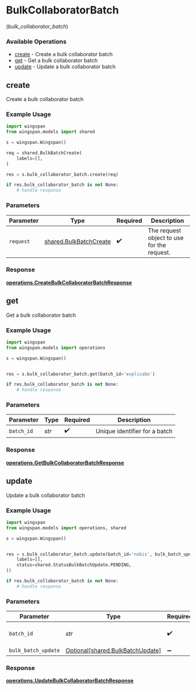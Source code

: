 # BulkCollaboratorBatch
(*bulk_collaborator_batch*)

### Available Operations

* [create](#create) - Create a bulk collaborator batch
* [get](#get) - Get a bulk collaborator batch
* [update](#update) - Update a bulk collaborator batch

## create

Create a bulk collaborator batch

### Example Usage

```python
import wingspan
from wingspan.models import shared

s = wingspan.Wingspan()

req = shared.BulkBatchCreate(
    labels=[],
)

res = s.bulk_collaborator_batch.create(req)

if res.bulk_collaborator_batch is not None:
    # handle response
```

### Parameters

| Parameter                                                        | Type                                                             | Required                                                         | Description                                                      |
| ---------------------------------------------------------------- | ---------------------------------------------------------------- | ---------------------------------------------------------------- | ---------------------------------------------------------------- |
| `request`                                                        | [shared.BulkBatchCreate](../../models/shared/bulkbatchcreate.md) | :heavy_check_mark:                                               | The request object to use for the request.                       |


### Response

**[operations.CreateBulkCollaboratorBatchResponse](../../models/operations/createbulkcollaboratorbatchresponse.md)**


## get

Get a bulk collaborator batch

### Example Usage

```python
import wingspan
from wingspan.models import operations

s = wingspan.Wingspan()


res = s.bulk_collaborator_batch.get(batch_id='explicabo')

if res.bulk_collaborator_batch is not None:
    # handle response
```

### Parameters

| Parameter                     | Type                          | Required                      | Description                   |
| ----------------------------- | ----------------------------- | ----------------------------- | ----------------------------- |
| `batch_id`                    | *str*                         | :heavy_check_mark:            | Unique identifier for a batch |


### Response

**[operations.GetBulkCollaboratorBatchResponse](../../models/operations/getbulkcollaboratorbatchresponse.md)**


## update

Update a bulk collaborator batch

### Example Usage

```python
import wingspan
from wingspan.models import operations, shared

s = wingspan.Wingspan()


res = s.bulk_collaborator_batch.update(batch_id='nobis', bulk_batch_update=shared.BulkBatchUpdate(
    labels=[],
    status=shared.StatusBulkBatchUpdate.PENDING,
))

if res.bulk_collaborator_batch is not None:
    # handle response
```

### Parameters

| Parameter                                                                  | Type                                                                       | Required                                                                   | Description                                                                |
| -------------------------------------------------------------------------- | -------------------------------------------------------------------------- | -------------------------------------------------------------------------- | -------------------------------------------------------------------------- |
| `batch_id`                                                                 | *str*                                                                      | :heavy_check_mark:                                                         | Unique identifier for a batch                                              |
| `bulk_batch_update`                                                        | [Optional[shared.BulkBatchUpdate]](../../models/shared/bulkbatchupdate.md) | :heavy_minus_sign:                                                         | N/A                                                                        |


### Response

**[operations.UpdateBulkCollaboratorBatchResponse](../../models/operations/updatebulkcollaboratorbatchresponse.md)**

